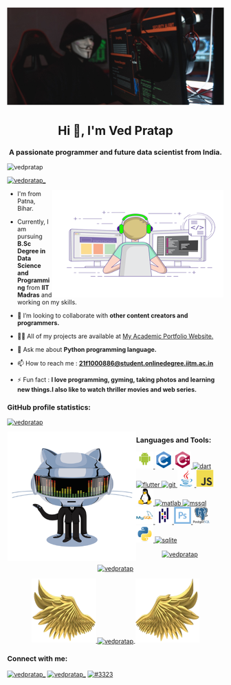 ![Banner](/Pictures/Banner.jpg)
<h1 align="center">Hi 👋, I'm Ved Pratap</h1>
<h3 align="center">A passionate programmer and future data scientist from India.</h3>

<p align="left"> <img src="https://komarev.com/ghpvc/?username=vedpratap&label=Profile%20views&color=0e75b6&style=flat" alt="vedpratap" /> </p>

<p align="left"> <a href="https://twitter.com/vedpratap_" target="blank"><img src="https://img.shields.io/twitter/follow/vedpratap_?logo=twitter&style=for-the-badge" alt="vedpratap_" /></a> </p>

<a target="_blank">
  <img align="right" height="250" width="400" alt="GIF" src="https://github.com/vedpratap/vedpratap/blob/main/Code.gif">
</a>

- I'm from Patna, Bihar.
- Currently, I am pursuing **B.Sc Degree in Data Science and Programming** from **IIT Madras** and working on my skills.
- 👯 I’m looking to collaborate with **other content creators and programmers.**

- 👨‍💻 All of my projects are available at [My Academic Portfolio Website.](http://vedpratap.me/)

- 💬 Ask me about **Python programming language.**

- 📫 How to reach me : **21f1000886@student.onlinedegree.iitm.ac.in**

- ⚡ Fun fact : **I love programming, gyming, taking photos and learning new things.I also like to watch thriller movies and web series.**

<h3 align="left">GitHub profile statistics:</h3>
<p align="left"> <a href="https://github.com/ryo-ma/github-profile-trophy"><img src="https://github-profile-trophy.vercel.app/?username=vedpratap" alt="vedpratap" /></a> </p>

<a target="_blank"><img align="left" height="300" width="300" alt="GIF" src="https://github.com/vedpratap/vedpratap/blob/main/github.gif"></a>

<h3 align="left">Languages and Tools:</h3>
<p align="left"> <a href="https://developer.android.com" target="_blank" rel="noreferrer"> <img src="https://raw.githubusercontent.com/devicons/devicon/master/icons/android/android-original-wordmark.svg" alt="android" width="40" height="40"/> </a> <a href="https://www.cprogramming.com/" target="_blank" rel="noreferrer"> <img src="https://raw.githubusercontent.com/devicons/devicon/master/icons/c/c-original.svg" alt="c" width="40" height="40"/> </a> <a href="https://www.w3schools.com/cpp/" target="_blank" rel="noreferrer"> <img src="https://raw.githubusercontent.com/devicons/devicon/master/icons/cplusplus/cplusplus-original.svg" alt="cplusplus" width="40" height="40"/> </a> <a href="https://dart.dev" target="_blank" rel="noreferrer"> <img src="https://www.vectorlogo.zone/logos/dartlang/dartlang-icon.svg" alt="dart" width="40" height="40"/> </a> <a href="https://flutter.dev" target="_blank" rel="noreferrer"> <img src="https://www.vectorlogo.zone/logos/flutterio/flutterio-icon.svg" alt="flutter" width="40" height="40"/> </a> <a href="https://git-scm.com/" target="_blank" rel="noreferrer"> <img src="https://www.vectorlogo.zone/logos/git-scm/git-scm-icon.svg" alt="git" width="40" height="40"/> </a> <a href="https://www.java.com" target="_blank" rel="noreferrer"> <img src="https://raw.githubusercontent.com/devicons/devicon/master/icons/java/java-original.svg" alt="java" width="40" height="40"/> </a> <a href="https://developer.mozilla.org/en-US/docs/Web/JavaScript" target="_blank" rel="noreferrer"> <img src="https://raw.githubusercontent.com/devicons/devicon/master/icons/javascript/javascript-original.svg" alt="javascript" width="40" height="40"/> </a> <a href="https://www.linux.org/" target="_blank" rel="noreferrer"> <img src="https://raw.githubusercontent.com/devicons/devicon/master/icons/linux/linux-original.svg" alt="linux" width="40" height="40"/> </a> <a href="https://www.mathworks.com/" target="_blank" rel="noreferrer"> <img src="https://upload.wikimedia.org/wikipedia/commons/2/21/Matlab_Logo.png" alt="matlab" width="40" height="40"/> </a> <a href="https://www.microsoft.com/en-us/sql-server" target="_blank" rel="noreferrer"> <img src="https://www.svgrepo.com/show/303229/microsoft-sql-server-logo.svg" alt="mssql" width="40" height="40"/> </a> <a href="https://www.mysql.com/" target="_blank" rel="noreferrer"> <img src="https://raw.githubusercontent.com/devicons/devicon/master/icons/mysql/mysql-original-wordmark.svg" alt="mysql" width="40" height="40"/> </a> <a href="https://pandas.pydata.org/" target="_blank" rel="noreferrer"> <img src="https://raw.githubusercontent.com/devicons/devicon/2ae2a900d2f041da66e950e4d48052658d850630/icons/pandas/pandas-original.svg" alt="pandas" width="40" height="40"/> </a> <a href="https://www.photoshop.com/en" target="_blank" rel="noreferrer"> <img src="https://raw.githubusercontent.com/devicons/devicon/master/icons/photoshop/photoshop-line.svg" alt="photoshop" width="40" height="40"/> </a> <a href="https://www.postgresql.org" target="_blank" rel="noreferrer"> <img src="https://raw.githubusercontent.com/devicons/devicon/master/icons/postgresql/postgresql-original-wordmark.svg" alt="postgresql" width="40" height="40"/> </a> <a href="https://www.python.org" target="_blank" rel="noreferrer"> <img src="https://raw.githubusercontent.com/devicons/devicon/master/icons/python/python-original.svg" alt="python" width="40" height="40"/> </a> <a href="https://www.sqlite.org/" target="_blank" rel="noreferrer"> <img src="https://www.vectorlogo.zone/logos/sqlite/sqlite-icon.svg" alt="sqlite" width="40" height="40"/> </a> </p>

<p align="center">
  <a href="https://github.com/vedpratap">
    <img align="center" src="https://github-readme-stats.vercel.app/api/top-langs?username=vedpratap&show_icons=true&locale=en&layout=compact" alt="vedpratap" />
  </a>
</p>

<p align="center">
  <a href="https://github.com/vedpratap">
   <img align="center" src="https://github-readme-stats.vercel.app/api?username=vedpratap&show_icons=true&locale=en" alt="vedpratap" />
  </a>
</p>



<p align="center">
  <a href="https://github.com/vedpratap">
    <img height="150" width="150" src="https://github.com/vedpratap/vedpratap/blob/main/left.png">
    <img align="center" src="https://github-readme-streak-stats.herokuapp.com/?user=vedpratap&" alt="vedpratap" />
    <img height="150" width="150" src="https://github.com/vedpratap/vedpratap/blob/main/right.png">
  </a>
</p>

<h3 align="left">Connect with me:</h3>
<p align="left">
<a href="https://twitter.com/vedpratap_" target="blank"><img align="center" src="https://raw.githubusercontent.com/rahuldkjain/github-profile-readme-generator/master/src/images/icons/Social/twitter.svg" alt="vedpratap_" height="30" width="40" /></a>
<a href="https://instagram.com/vedpratap_" target="blank"><img align="center" src="https://raw.githubusercontent.com/rahuldkjain/github-profile-readme-generator/master/src/images/icons/Social/instagram.svg" alt="vedpratap_" height="30" width="40" /></a>
<a href="https://discord.gg/#3323" target="blank"><img align="center" src="https://raw.githubusercontent.com/rahuldkjain/github-profile-readme-generator/master/src/images/icons/Social/discord.svg" alt="#3323" height="30" width="40" /></a>
</p>

